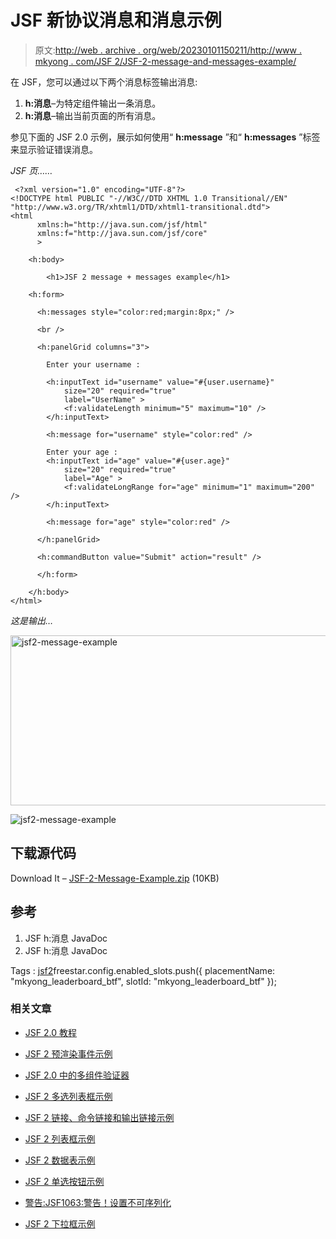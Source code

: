 # JSF 新协议消息和消息示例

> 原文:[http://web . archive . org/web/20230101150211/http://www . mkyong . com/JSF 2/JSF-2-message-and-messages-example/](http://web.archive.org/web/20230101150211/http://www.mkyong.com/jsf2/jsf-2-message-and-messages-example/)

在 JSF，您可以通过以下两个消息标签输出消息:

1.  **h:消息**–为特定组件输出一条消息。
2.  **h:消息**–输出当前页面的所有消息。

参见下面的 JSF 2.0 示例，展示如何使用“ **h:message** ”和“ **h:messages** ”标签来显示验证错误消息。

*JSF 页……*

```
 <?xml version="1.0" encoding="UTF-8"?>
<!DOCTYPE html PUBLIC "-//W3C//DTD XHTML 1.0 Transitional//EN" 
"http://www.w3.org/TR/xhtml1/DTD/xhtml1-transitional.dtd">
<html    
      xmlns:h="http://java.sun.com/jsf/html"
      xmlns:f="http://java.sun.com/jsf/core"
      >

    <h:body>

    	<h1>JSF 2 message + messages example</h1>

	<h:form>

	  <h:messages style="color:red;margin:8px;" />

	  <br />

	  <h:panelGrid columns="3">

		Enter your username :

		<h:inputText id="username" value="#{user.username}" 
			size="20" required="true"
			label="UserName" >
			<f:validateLength minimum="5" maximum="10" />
		</h:inputText>

		<h:message for="username" style="color:red" />

		Enter your age :
		<h:inputText id="age" value="#{user.age}" 
			size="20" required="true"
			label="Age" >
			<f:validateLongRange for="age" minimum="1" maximum="200" />
		</h:inputText>

		<h:message for="age" style="color:red" />

	  </h:panelGrid>

	  <h:commandButton value="Submit" action="result" />

      </h:form>

    </h:body>
</html> 
```

*这是输出…*

<noscript><img src="../Images/d3ed0c44374fa746e6f78633bfee9d37.png" alt="jsf2-message-example" title="jsf2-message-example" width="639" height="272" data-original-src="http://web.archive.org/web/20210122095614im_/http://www.mkyong.com/wp-content/uploads/2010/11/jsf2-message-example.png"/></noscript>

![jsf2-message-example](../Images/ab8417af990f0afb94ce9e13548e035f.png "jsf2-message-example")

## 下载源代码

Download It – [JSF-2-Message-Example.zip](http://web.archive.org/web/20210122095614/http://www.mkyong.com/wp-content/uploads/2010/11/JSF-2-Message-Example.zip) (10KB)

## 参考

1.  JSF h:消息 JavaDoc
2.  JSF h:消息 JavaDoc

Tags : [jsf2](http://web.archive.org/web/20210122095614/https://mkyong.com/tag/jsf2/)freestar.config.enabled_slots.push({ placementName: "mkyong_leaderboard_btf", slotId: "mkyong_leaderboard_btf" });<input type="hidden" id="mkyong-current-postId" value="7616">

### 相关文章

*   [JSF 2.0 教程](/web/20210122095614/https://www.mkyong.com/tutorials/jsf-2-0-tutorials/)
*   [JSF 2 预渲染事件示例](/web/20210122095614/https://www.mkyong.com/jsf2/jsf-2-prerenderviewevent-example/)
*   [JSF 2.0 中的多组件验证器](/web/20210122095614/https://www.mkyong.com/jsf2/multi-components-validator-in-jsf-2-0/)
*   [JSF 2 多选列表框示例](/web/20210122095614/https://www.mkyong.com/jsf2/jsf-2-multiple-select-listbox-example/)
*   [JSF 2 链接、命令链接和输出链接示例](/web/20210122095614/https://www.mkyong.com/jsf2/jsf-2-link-commandlink-and-outputlink-example/)

*   [JSF 2 列表框示例](/web/20210122095614/https://www.mkyong.com/jsf2/jsf-2-listbox-example/)
*   [JSF 2 数据表示例](/web/20210122095614/https://www.mkyong.com/jsf2/jsf-2-datatable-example/)
*   [JSF 2 单选按钮示例](/web/20210122095614/https://www.mkyong.com/jsf2/jsf-2-radio-buttons-example/)
*   [警告:JSF1063:警告！设置不可序列化](/web/20210122095614/https://www.mkyong.com/jsf2/warning-jsf1063-warning-setting-non-serializable-attribute-value-into-httpsession/)
*   [JSF 2 下拉框示例](/web/20210122095614/https://www.mkyong.com/jsf2/jsf-2-dropdown-box-example/)